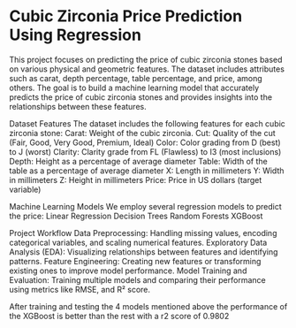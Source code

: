 # Cubic Zirconia Price Prediction Using Regression #

This project focuses on predicting the price of cubic zirconia stones based on various physical and geometric features. The dataset includes attributes such as carat, depth percentage, table percentage, and price, among others. The goal is to build a machine learning model that accurately predicts the price of cubic zirconia stones and provides insights into the relationships between these features.

Dataset Features
The dataset includes the following features for each cubic zirconia stone:
Carat: Weight of the cubic zirconia.
Cut: Quality of the cut (Fair, Good, Very Good, Premium, Ideal)
Color: Color grading from D (best) to J (worst)
Clarity: Clarity grade from FL (Flawless) to I3 (most inclusions)
Depth: Height as a percentage of average diameter
Table: Width of the table as a percentage of average diameter
X: Length in millimeters
Y: Width in millimeters
Z: Height in millimeters
Price: Price in US dollars (target variable)

Machine Learning Models
We employ several regression models to predict the price:
Linear Regression
Decision Trees
Random Forests
XGBoost

Project Workflow
Data Preprocessing: Handling missing values, encoding categorical variables, and scaling numerical features.
Exploratory Data Analysis (EDA): Visualizing relationships between features and identifying patterns.
Feature Engineering: Creating new features or transforming existing ones to improve model performance.
Model Training and Evaluation: Training multiple models and comparing their performance using metrics like RMSE, and R² score.

After training and testing the 4 models mentioned above the performance of the XGBoost is better than the rest with a r2 score of 0.9802
